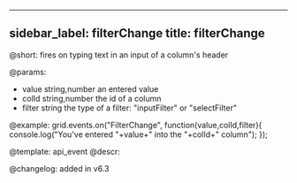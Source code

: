 
---
sidebar_label: filterChange
title: filterChange
---          


@short:
fires on typing text in an input of a column's header

@params:
- value		string,number		an entered value
- colId		string,number		the id of a column
- filter	string				the type of a filter: "inputFilter" or "selectFilter"


@example:
grid.events.on("FilterChange", function(value,colId,filter){
    console.log("You've entered "+value+" into the "+colId+" column");
});


@template: api_event
@descr:

@changelog: added in v6.3


